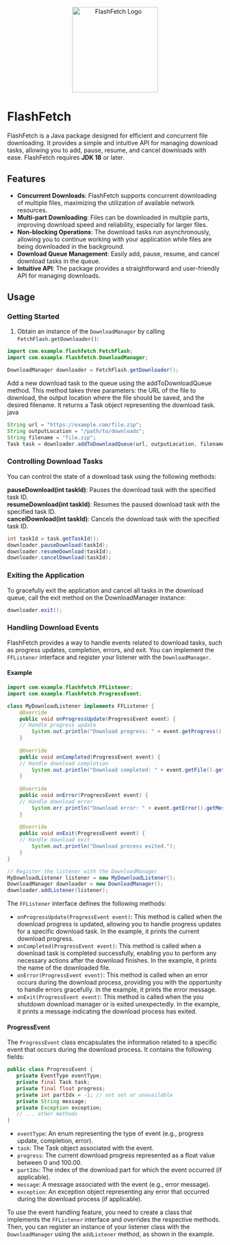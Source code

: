 <p align="center">
  <img src="https://res.cloudinary.com/depkjmecv/image/upload/v1710795558/flash-fetch-logo_nln2qh.jpg" alt="FlashFetch Logo" width="200">
</p>

# FlashFetch

FlashFetch is a Java package designed for efficient and concurrent file downloading. It provides a simple and intuitive API for managing download tasks, allowing you to add, pause, resume, and cancel downloads with ease. FlashFetch requires **JDK 18** or later.

## Features

- **Concurrent Downloads**: FlashFetch supports concurrent downloading of multiple files, maximizing the utilization of available network resources.
- **Multi-part Downloading**: Files can be downloaded in multiple parts, improving download speed and reliability, especially for larger files.
- **Non-blocking Operations**: The download tasks run asynchronously, allowing you to continue working with your application while files are being downloaded in the background.
- **Download Queue Management**: Easily add, pause, resume, and cancel download tasks in the queue.
- **Intuitive API**: The package provides a straightforward and user-friendly API for managing downloads.

## Usage

### Getting Started

1. Obtain an instance of the `DownloadManager` by calling `FetchFlash.getDownloader()`:

```java
import com.example.flashfetch.FetchFlash;
import com.example.flashfetch.DownloadManager;

DownloadManager downloader = FetchFlash.getDownloader();
```
Add a new download task to the queue using the addToDownloadQueue method. This method takes three parameters: the URL of the file to download, the output location where the file should be saved, and the desired filename. It returns a Task object representing the download task.
java
```java
String url = "https://example.com/file.zip";
String outputLocation = "/path/to/downloads";
String filename = "file.zip";
Task task = downloader.addToDownloadQueue(url, outputLocation, filename);
```

### Controlling Download Tasks

You can control the state of a download task using the following methods:

**pauseDownload(int taskId)**: Pauses the download task with the specified task ID.</br>
**resumeDownload(int taskId)**: Resumes the paused download task with the specified task ID.</br>
**cancelDownload(int taskId)**: Cancels the download task with the specified task ID.</br>
```java
int taskId = task.getTaskId();
downloader.pauseDownload(taskId);
downloader.resumeDownload(taskId);
downloader.cancelDownload(taskId);
```
### Exiting the Application
To gracefully exit the application and cancel all tasks in the download queue, call the exit method on the DownloadManager instance:
```java
downloader.exit();
```
### Handling Download Events

FlashFetch provides a way to handle events related to download tasks, such as progress updates, completion, errors, and exit. You can implement the `FFListener` interface and register your listener with the `DownloadManager`.

#### Example

```java
import com.example.flashfetch.FFListener;
import com.example.flashfetch.ProgressEvent;

class MyDownloadListener implements FFListener {
    @Override
    public void onProgressUpdate(ProgressEvent event) {
    // Handle progress update
        System.out.println("Download progress: " + event.getProgress() + "%");
    }
    
    @Override
    public void onCompleted(ProgressEvent event) {
    // Handle download completion
        System.out.println("Download completed: " + event.getFile().getName());
    }
    
    @Override
    public void onError(ProgressEvent event) {
    // Handle download error
        System.err.println("Download error: " + event.getError().getMessage());
    }
    
    @Override
    public void onExit(ProgressEvent event) {
    // Handle download exit
        System.out.println("Download process exited.");
    }
}

// Register the listener with the DownloadManager
MyDownloadListener listener = new MyDownloadListener();
DownloadManager downloader = new DownloadManager();
downloader.addListener(listener);
```

The `FFListener` interface defines the following methods:

- `onProgressUpdate(ProgressEvent event)`: This method is called when the download progress is updated, allowing you to handle progress updates for a specific download task. In the example, it prints the current download progress.
- `onCompleted(ProgressEvent event)`: This method is called when a download task is completed successfully, enabling you to perform any necessary actions after the download finishes. In the example, it prints the name of the downloaded file.
- `onError(ProgressEvent event)`: This method is called when an error occurs during the download process, providing you with the opportunity to handle errors gracefully. In the example, it prints the error message.
- `onExit(ProgressEvent event)`: This method is called when the you shutdown download manager or is exited unexpectedly. In the example, it prints a message indicating the download process has exited.

#### ProgressEvent

The `ProgressEvent` class encapsulates the information related to a specific event that occurs during the download process. It contains the following fields:

```java
public class ProgressEvent {
   private EventType eventType;
   private final Task task;
   private final float progress;
   private int partIdx = -1; // not set or unavailable
   private String message;
   private Exception exception;
   // ... other methods
}
```
- `eventType`: An enum representing the type of event (e.g., progress update, completion, error).
- `task`: The Task object associated with the event.
- `progress`: The current download progress represented as a float value between 0 and 100.00.
- `partIdx`: The index of the download part for which the event occurred (if applicable).
- `message`: A message associated with the event (e.g., error message).
- `exception`: An exception object representing any error that occurred during the download process (if applicable).

To use the event handling feature, you need to create a class that implements the `FFListener` interface and overrides the respective methods. Then, you can register an instance of your listener class with the `DownloadManager` using the `addListener` method, as shown in the example.
